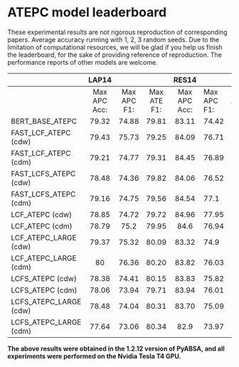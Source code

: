# ATEPC model leaderboard

These experimental results are not rigorous reproduction of corresponding papers. Average accuracy running with 1, 2, 3
random seeds. Due to the limitation of computational resources, we will be glad if you help us finish the leaderboard,
for the sake of providing reference of reproduction. The performance reports of other models are welcome.


|                        |     LAP14    |             |             |     RES14    |             |             |     RES15    |             |             |     RES16    |             |             |
|------------------------|:------------:|:-----------:|:-----------:|:------------:|-------------|-------------|:------------:|-------------|-------------|:------------:|-------------|-------------|
|                        | Max APC Acc: | Max APC F1: | Max ATE F1: | Max APC Acc: | Max APC F1: | Max ATE F1: | Max APC Acc: | Max APC F1: | Max ATE F1: | Max APC Acc: | Max APC F1: | Max ATE F1: |
|     BERT_BASE_ATEPC    |     79.32    |    74.88    |    79.81    |     83.11    |    74.42    |    86.54    |     82.25    |    68.53    |    77.58    |     89.07    |    72.93    |    80.94    |
|  FAST_LCF_ATEPC (cdw)  |  79.43 |    75.73    |  79.25  |     84.09    |    76.71    |     83.4    |   81.99   |    59.43    |    77.83    |   89.85   |   72.06  |   78.89  |
|  FAST_LCF_ATEPC (cdm)  |  79.21 |  74.77 |  79.31  |     84.45    |    76.89    |    86.97    |   82.88   |   61.95  |    77.76    |   90.35   |   73.65  |   79.47  |
|  FAST_LCFS_ATEPC (cdw) |     78.48    |  74.36 |  79.82  |   84.06   |   76.52  |   86.66  |   82.05   |    60.12    |   77.26  |   89.63   |   72.03  |   79.45  |
|  FAST_LCFS_ATEPC (cdm) |     79.16    |  74.75 |    79.56    |   84.54   |     77.1    |   87.02  |   82.05   |   63.41  |    77.79    |   90.02   |   74.62  |   78.79  |
|     LCF_ATEPC (cdw)    |  78.85 |  74.72 |    79.72    |   84.96   |   77.95  |   87.02  |   82.88   |   60.36  |   77.92  |   89.68   |   72.77  |    78.22    |
|     LCF_ATEPC (cdm)    |     78.79    |     75.2    |  79.95  |     84.6     |    76.94    |   87.02  |   82.31   |   59.42  |    77.91    |   90.69   |   74.61  |   78.63  |
|  LCF_ATEPC_LARGE (cdw) |  79.37 |  75.32 |  80.09  |   83.32   |   74.9  |   86.84  |   81.99  |   63.92  |   78.29  |     89.63    |     72.4    |   78.33  |
|  LCF_ATEPC_LARGE (cdm) |      80      |  76.36 |  80.20  |   83.82   |   76.03  |   86.85  |   82.63   |   62.75  |    78.06    |     89.69    |   68.58  |    78.02    |
|    LCFS_ATEPC (cdw)    |  78.38 |  74.41 |    80.15    |   83.83   |    75.82    |   87.06  |   82.24   |     62.6    |   77.66  |     89.91    |    72.51    |    79.16    |
|    LCFS_ATEPC (cdm)    |  78.06 |  73.94 |    79.71    |     83.94    |    76.01    |    86.79    |   82.24   |   60.66  |   77.78  |   89.74   |   72.59  |   78.39  |
| LCFS_ATEPC_LARGE (cdw) |     78.48    |  74.04 |  80.31  |   83.70   |   75.09  |   86.80  |   81.54   |   61.06  |   78.18  |   89.74   |    70.04    |    78.39    |
| LCFS_ATEPC_LARGE (cdm) |     77.64    |  73.06 |    80.34    |     82.9     |   73.97  |   87.03  |     81.16    |   61.57  |   77.85  |     89.8     |   72.21 |   78.02  |

**The above results were obtained in the 1.2.12 version of PyABSA, and all experiments were performed on the Nvidia Tesla
T4 GPU.**
